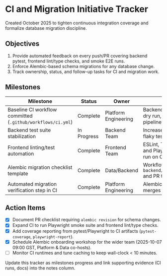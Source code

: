# CI and Migration Initiative Tracker

Created October 2025 to tighten continuous integration coverage and formalize database migration discipline.

## Objectives
1. Provide automated feedback on every push/PR covering backend pytest, frontend lint/type checks, and smoke E2E runs.
2. Enforce Alembic-based schema migrations for any database change.
3. Track ownership, status, and follow-up tasks for CI and migration work.

## Milestones
| Milestone | Status | Owner | Notes |
| --- | --- | --- | --- |
| Baseline CI workflow committed (`.github/workflows/ci.yml`) | Complete | Platform Engineering | Backend pytest, Alembic dry run, and frontend pipeline wired. |
| Backend test suite stabilization | In Progress | Backend Team | Increase coverage, reduce flaky tests caught by CI. |
| Frontend linting/test automation | Complete | Frontend Team | ESLint, TypeScript `--noEmit`, and Playwright smoke suite run on CI. |
| Alembic migration checklist template | Complete | Data/Backend | Workflow documented in `backend/app/alembic/README` and PR template. |
| Automated migration verification step in CI | Complete | Platform Engineering | Alembic dry-run job blocks merges on migration errors. |

## Action Items
- [x] Document PR checklist requiring `alembic revision` for schema changes.
- [x] Expand CI to run Playwright smoke suite and frontend lint/type checks.
- [x] Add coverage reporting from pytest/Playwright to CI artifacts (`pytest-coverage`, `playwright-report`).
- [x] Schedule Alembic onboarding workshop for the wider team (2025-10-07 09:00 GST, Platform & Data co-hosts).
- [ ] Monitor CI runtimes and tune caching to keep wall-clock < 10 minutes.

Update this tracker as milestones progress and link supporting evidence (CI runs, docs) into the notes column.
